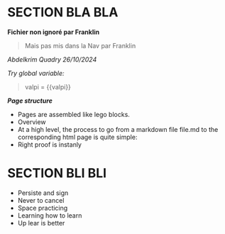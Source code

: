 # SECTION BLA BLA

**Fichier non ignoré par Franklin**
> Mais pas mis dans la Nav par Franklin

*Abdelkrim Quadry 26/10/2024*

*Try global variable:*

> valpi = {{valpi}}

***Page structure***
- Pages are assembled like lego blocks.
- Overview
- At a high level, the process to go from a markdown file file.md to the corresponding html page is quite simple:
- Right proof is instanly
  
# SECTION BLI BLI
- Persiste and sign
- Never to cancel
- Space practicing
- Learning how to learn
- Up lear is better